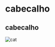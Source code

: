 # cabecalho 
## cabecalho

![cat](https://www.ultima-affinity.com/dw/image/v2/BDGX_PRD/on/demandware.static/-/Library-Sites-Ultima-pt-IsolateLibrary/default/dwe9e83bbe/CatArticles/IMG_CAT_-CAT_EYES_web-l.jpg)
